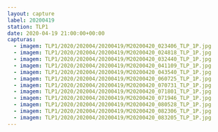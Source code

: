 ```yaml
---
layout: capture
label: 20200419
station: TLP1
date: 2020-04-19 21:00:00+00:00
capturas:
  - imagem: TLP1/2020/202004/20200419/M20200420_023406_TLP_1P.jpg
  - imagem: TLP1/2020/202004/20200419/M20200420_024818_TLP_1P.jpg
  - imagem: TLP1/2020/202004/20200419/M20200420_032440_TLP_1P.jpg
  - imagem: TLP1/2020/202004/20200419/M20200420_041109_TLP_1P.jpg
  - imagem: TLP1/2020/202004/20200419/M20200420_043540_TLP_1P.jpg
  - imagem: TLP1/2020/202004/20200419/M20200420_060725_TLP_1P.jpg
  - imagem: TLP1/2020/202004/20200419/M20200420_070731_TLP_1P.jpg
  - imagem: TLP1/2020/202004/20200419/M20200420_071801_TLP_1P.jpg
  - imagem: TLP1/2020/202004/20200419/M20200420_071946_TLP_1P.jpg
  - imagem: TLP1/2020/202004/20200419/M20200420_080528_TLP_1P.jpg
  - imagem: TLP1/2020/202004/20200419/M20200420_082306_TLP_1P.jpg
  - imagem: TLP1/2020/202004/20200419/M20200420_083205_TLP_1P.jpg
---
```

